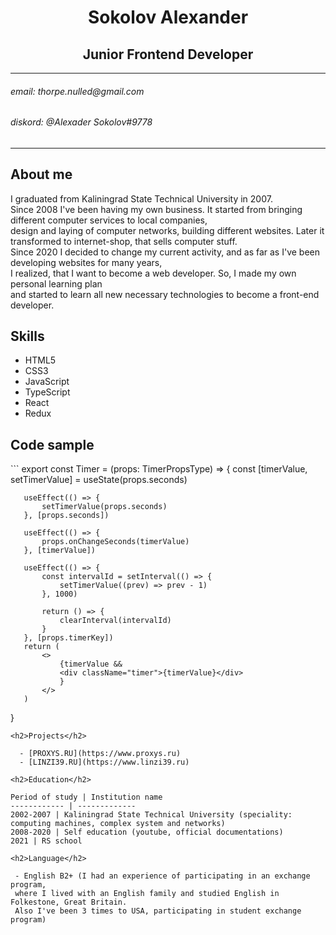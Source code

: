<h1 align="center">Sokolov Alexander</h1>
<h2 align="center"> Junior Frontend Developer</h2>

<hr>
<h6>email: thorpe.nulled@gmail.com</h6>
<h6>diskord: @Alexader Sokolov#9778 <br></h6>

<hr>

<h2>About me</h2>

I graduated from Kaliningrad State Technical University in 2007.
<br>
Since 2008 I've been having my own business. It started from bringing different computer services to local companies,
<br>
design and laying of computer networks, building different websites. Later it transformed to internet-shop, that sells computer stuff.
<br>
Since 2020 I decided to change my current activity, and as far as I've been developing websites for many years, 
<br>
I realized, that I want to become a web developer. So, I made my own personal learning plan 
<br>
and started to learn all new necessary technologies to become a front-end developer.
 
<h2>Skills</h2>

+ HTML5
+ CSS3
+ JavaScript
+ TypeScript
+ React
+ Redux

<h2>Code sample</h2>
```
export const Timer = (props: TimerPropsType) => {
       const [timerValue, setTimerValue] = useState<number>(props.seconds)
   
       useEffect(() => {
           setTimerValue(props.seconds)
       }, [props.seconds])
   
       useEffect(() => {
           props.onChangeSeconds(timerValue)
       }, [timerValue])
   
       useEffect(() => {
           const intervalId = setInterval(() => {
               setTimerValue((prev) => prev - 1)
           }, 1000)
   
           return () => {
               clearInterval(intervalId)
           }
       }, [props.timerKey])
       return (
           <>
               {timerValue &&
               <div className="timer">{timerValue}</div>
               }
           </>
       )
   }
   
```
<h2>Projects</h2>

  - [PROXYS.RU](https://www.proxys.ru)
  - [LINZI39.RU](https://www.linzi39.ru)

<h2>Education</h2> 

Period of study | Institution name
------------ | -------------
2002-2007 | Kaliningrad State Technical University (speciality: computing machines, complex system and networks)
2008-2020 | Self education (youtube, official documentations)
2021 | RS school
    
<h2>Language</h2>

 - English B2+ (I had an experience of participating in an exchange program, 
 where I lived with an English family and studied English in Folkestone, Great Britain. 
 Also I've been 3 times to USA, participating in student exchange program)
